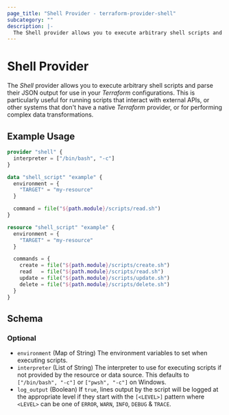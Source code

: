 ```yaml
---
page_title: "Shell Provider - terraform-provider-shell"
subcategory: ""
description: |-
  The Shell provider allows you to execute arbitrary shell scripts and parse their JSON output for use in your Terraform configurations. This is particularly useful for running scripts that interact with external APIs, or other systems that don't have a native Terraform provider, or for performing complex data transformations.
---
```


# Shell Provider

The _Shell_ provider allows you to execute arbitrary shell scripts and parse their JSON output for use in your _Terraform_ configurations. This is particularly useful for running scripts that interact with external APIs, or other systems that don't have a native _Terraform_ provider, or for performing complex data transformations.

## Example Usage

```terraform
provider "shell" {
  interpreter = ["/bin/bash", "-c"]
}

data "shell_script" "example" {
  environment = {
    "TARGET" = "my-resource"
  }

  command = file("${path.module}/scripts/read.sh")
}

resource "shell_script" "example" {
  environment = {
    "TARGET" = "my-resource"
  }

  commands = {
    create = file("${path.module}/scripts/create.sh")
    read   = file("${path.module}/scripts/read.sh")
    update = file("${path.module}/scripts/update.sh")
    delete = file("${path.module}/scripts/delete.sh")
  }
}
```

<!-- schema generated by tfplugindocs -->
## Schema

### Optional

- `environment` (Map of String) The environment variables to set when executing scripts.
- `interpreter` (List of String) The interpreter to use for executing scripts if not provided by the resource or data source. This defaults to `["/bin/bash", "-c"]` or `["pwsh", "-c"]` on Windows.
- `log_output` (Boolean) If `true`, lines output by the script will be logged at the appropriate level if they start with the `[<LEVEL>]` pattern where `<LEVEL>` can be one of `ERROR`, `WARN`, `INFO`, `DEBUG` & `TRACE`.
